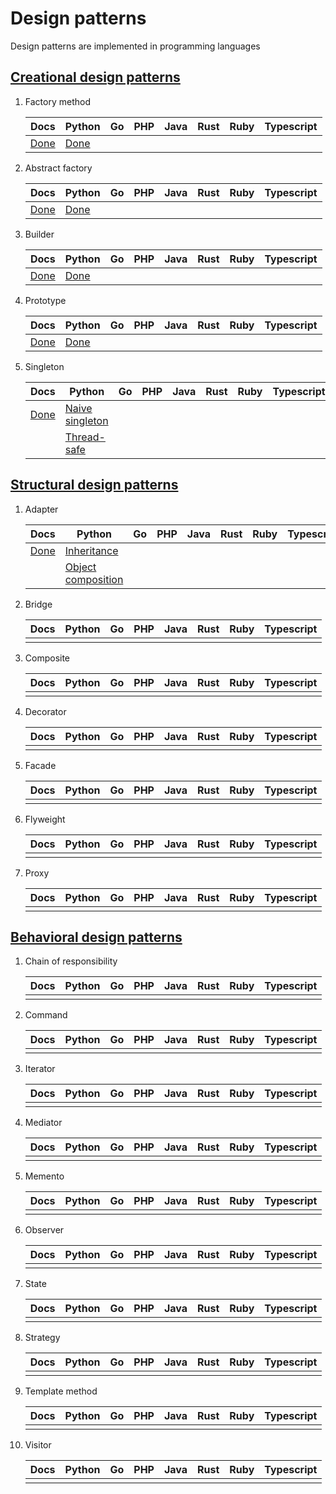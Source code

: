 # Design patterns

Design patterns are implemented in programming languages

## [Creational design patterns](https://refactoring.guru/design-patterns/creational-patterns)

1.  Factory method

    | Docs                                             | Python                                                | Go  | PHP | Java | Rust | Ruby | Typescript |
    | ------------------------------------------------ | ----------------------------------------------------- | --- | --- | ---- | ---- | ---- | ---------- |
    | [Done](./creational-patterns/factory\_method.md) | [Done](./creational-patterns/factory\_method/main.py) |     |     |      |      |      |            |

2.  Abstract factory

    | Docs                                               | Python                                                  | Go  | PHP | Java | Rust | Ruby | Typescript |
    | -------------------------------------------------- | ------------------------------------------------------- | --- | --- | ---- | ---- | ---- | ---------- |
    | [Done](./creational-patterns/abstract\_factory.md) | [Done](./creational-patterns/abstract\_factory/main.py) |     |     |      |      |      |            |

3.  Builder

    | Docs                                     | Python                                        | Go  | PHP | Java | Rust | Ruby | Typescript |
    | ---------------------------------------- | --------------------------------------------- | --- | --- | ---- | ---- | ---- | ---------- |
    | [Done](./creational-patterns/builder.md) | [Done](./creational-patterns/builder/main.py) |     |     |      |      |      |            |

4.  Prototype

    | Docs                                       | Python                                          | Go  | PHP | Java | Rust | Ruby | Typescript |
    | ------------------------------------------ | ----------------------------------------------- | --- | --- | ---- | ---- | ---- | ---------- |
    | [Done](./creational-patterns/prototype.md) | [Done](./creational-patterns/prototype/main.py) |     |     |      |      |      |            |

5.  Singleton

    | Docs                                       | Python                                                         | Go  | PHP | Java | Rust | Ruby | Typescript |
    | ------------------------------------------ | -------------------------------------------------------------- | --- | --- | ---- | ---- | ---- | ---------- |
    | [Done](./creational-patterns/singleton.md) | [Naive singleton](./creational-patterns/singleton/naive.py)    |     |     |      |      |      |            |
    |                                            | [Thread-safe](./creational-patterns/singleton/thread\_safe.py) |     |     |      |      |      |            |

## [Structural design patterns](https://refactoring.guru/design-patterns/structural-patterns)

1.  Adapter

    | Docs                                            | Python                                                                    | Go  | PHP | Java | Rust | Ruby | Typescript |
    | ----------------------------------------------- | ------------------------------------------------------------------------- | --- | --- | ---- | ---- | ---- | ---------- |
    | [Done](./structural-patterns/adapter/README.md) | [Inheritance](./structural-patterns/adapter/inheritance.py)               |     |     |      |      |      |            |
    |                                                 | [Object composition](./structural-patterns/adapter/object_composition.py) |     |     |      |      |      |            |

2.  Bridge

    | Docs | Python | Go  | PHP | Java | Rust | Ruby | Typescript |
    | ---- | ------ | --- | --- | ---- | ---- | ---- | ---------- |
    |      |        |     |     |      |      |      |            |

3.  Composite

    | Docs | Python | Go  | PHP | Java | Rust | Ruby | Typescript |
    | ---- | ------ | --- | --- | ---- | ---- | ---- | ---------- |
    |      |        |     |     |      |      |      |            |

4.  Decorator

    | Docs | Python | Go  | PHP | Java | Rust | Ruby | Typescript |
    | ---- | ------ | --- | --- | ---- | ---- | ---- | ---------- |
    |      |        |     |     |      |      |      |            |

5.  Facade

    | Docs | Python | Go  | PHP | Java | Rust | Ruby | Typescript |
    | ---- | ------ | --- | --- | ---- | ---- | ---- | ---------- |
    |      |        |     |     |      |      |      |            |

6.  Flyweight

    | Docs | Python | Go  | PHP | Java | Rust | Ruby | Typescript |
    | ---- | ------ | --- | --- | ---- | ---- | ---- | ---------- |
    |      |        |     |     |      |      |      |            |

7.  Proxy

    | Docs | Python | Go  | PHP | Java | Rust | Ruby | Typescript |
    | ---- | ------ | --- | --- | ---- | ---- | ---- | ---------- |
    |      |        |     |     |      |      |      |            |

## [Behavioral design patterns](https://refactoring.guru/design-patterns/behavioral-patterns)

1.  Chain of responsibility

    | Docs | Python | Go  | PHP | Java | Rust | Ruby | Typescript |
    | ---- | ------ | --- | --- | ---- | ---- | ---- | ---------- |
    |      |        |     |     |      |      |      |            |

2.  Command

    | Docs | Python | Go  | PHP | Java | Rust | Ruby | Typescript |
    | ---- | ------ | --- | --- | ---- | ---- | ---- | ---------- |
    |      |        |     |     |      |      |      |            |

3.  Iterator

    | Docs | Python | Go  | PHP | Java | Rust | Ruby | Typescript |
    | ---- | ------ | --- | --- | ---- | ---- | ---- | ---------- |
    |      |        |     |     |      |      |      |            |

4.  Mediator

    | Docs | Python | Go  | PHP | Java | Rust | Ruby | Typescript |
    | ---- | ------ | --- | --- | ---- | ---- | ---- | ---------- |
    |      |        |     |     |      |      |      |            |

5.  Memento

    | Docs | Python | Go  | PHP | Java | Rust | Ruby | Typescript |
    | ---- | ------ | --- | --- | ---- | ---- | ---- | ---------- |
    |      |        |     |     |      |      |      |            |

6.  Observer

    | Docs | Python | Go  | PHP | Java | Rust | Ruby | Typescript |
    | ---- | ------ | --- | --- | ---- | ---- | ---- | ---------- |
    |      |        |     |     |      |      |      |            |

7.  State

    | Docs | Python | Go  | PHP | Java | Rust | Ruby | Typescript |
    | ---- | ------ | --- | --- | ---- | ---- | ---- | ---------- |
    |      |        |     |     |      |      |      |            |

8.  Strategy

    | Docs | Python | Go  | PHP | Java | Rust | Ruby | Typescript |
    | ---- | ------ | --- | --- | ---- | ---- | ---- | ---------- |
    |      |        |     |     |      |      |      |            |

9.  Template method

    | Docs | Python | Go  | PHP | Java | Rust | Ruby | Typescript |
    | ---- | ------ | --- | --- | ---- | ---- | ---- | ---------- |
    |      |        |     |     |      |      |      |            |

10. Visitor

    | Docs | Python | Go  | PHP | Java | Rust | Ruby | Typescript |
    | ---- | ------ | --- | --- | ---- | ---- | ---- | ---------- |
    |      |        |     |     |      |      |      |            |

